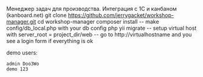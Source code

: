 Менеджер задач для производства. Интеграция с 1С и канбаном (kanboard.net) 
git clone https://github.com/jerrygacket/workshop-manager.git
    cd workshop-manager
    composer install
    -- make config/db_local.php with your db config
    php yii migrate
    -- setup virtual host with server_root = project_dir/web
    -- go to http://virtualhostname and you see a login form if everything is ok

demo users:

    admin Doo3Wo
    demo 123
